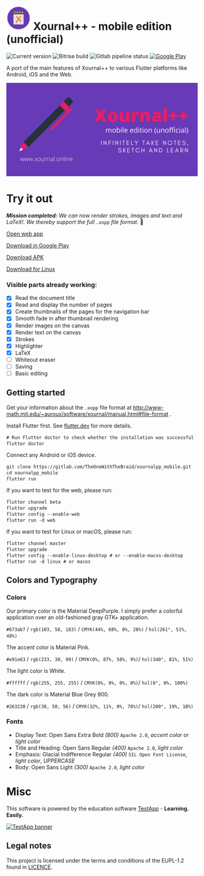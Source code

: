 # <img src="assets/xournalpp-adaptive.png" width="64" style="height: auto;"/> Xournal++ - mobile edition (unofficial)

![Current version](https://img.shields.io/badge/dynamic/yaml?label=Current%20version&query=version&url=https%3A%2F%2Fgitlab.com%2FTheOneWithTheBraid%2Fxournalpp_mobile%2Fraw%2Fmaster%2Fpubspec.yaml%3Finline%3Dfalse&style=for-the-badge) ![Bitrise build](https://img.shields.io/bitrise/dd58f8fe5b4bf6c0?style=for-the-badge&token=Ihrbr8U0mqFlVBOocwtnQA) ![Gitlab pipeline status](https://img.shields.io/gitlab/pipeline/TheOneWithTheBraid/xournalpp_mobile/master?style=for-the-badge) [![Google Play](https://img.shields.io/endpoint?color=689f38&url=https%3A%2F%2Fplayshields.herokuapp.com%2Fplay%3Fi%3Donline.xournal.mobile%26l%3DGoogle-Play%26m%3D%24version&style=for-the-badge&logo=google-play&logoColor=white)](https://play.google.com/store/apps/details?id=online.xournal.mobile)

A port of the main features of Xournal++ to various Flutter platforms like Android, iOS and the Web.

![feature banner](assets/feature-banner.svg)

# Try it out

***Mission completed:** We can now render strokes, images and text and LaTeX!. We thereby support the full `.xopp` file format.* :tada:

[Open web app](https://xournal.online/)

[Download in Google Play](https://play.google.com/store/apps/details?id=online.xournal.mobile)

[Download APK](https://gitlab.com/TheOneWithTheBraid/xournalpp_mobile/-/jobs/artifacts/master/download?job=build%3Aapk)

[Download for Linux](https://gitlab.com/TheOneWithTheBraid/xournalpp_mobile/-/jobs/artifacts/master/download?job=build%3Alinux)

### Visible parts already working:

- [x] Read the document title
- [x] Read and display the number of pages
- [x] Create thumbnails of the pages for the navigation bar
- [x] Smooth fade in after thumbnail rendering
- [x] Render images on the canvas
- [x] Render text on the canvas
- [x] Strokes
- [x] Highlighter
- [x] LaTeX
- [ ] Whiteout eraser
- [ ] Saving
- [ ] Basic editing

## Getting started

Get your information about the `.xopp` file format at http://www-math.mit.edu/~auroux/software/xournal/manual.html#file-format .

Install Flutter first. See [flutter.dev](https://flutter.dev/docs/get-started/install) for more details.
```
# Run Flutter doctor to check whether the installation was successful
flutter doctor
```

Connect any Android or iOS device.

```
git clone https://gitlab.com/TheOneWithTheBraid/xournalpp_mobile.git
cd xournalpp_mobile
flutter run
```

If you want to test for the web, please run:

```
flutter channel beta
flutter upgrade
flutter config --enable-web
flutter run -d web
```

If you want to test for Linux or macOS, please run:

```
flutter channel master
flutter upgrade
flutter config --enable-linux-desktop # or --enable-macos-desktop
flutter run -d linux # or macos
```

## Colors and Typography

### Colors

Our primary color is the Material DeepPurple. I simply prefer a colorful application over an old-fashioned gray GTK+ application.

`#673ab7` / `rgb(103, 58, 183)` / `CMYK(44%, 68%, 0%, 28%)` / `hsl(261°, 51%, 48%)`

The accent color is Material Pink.

`#e91e63` / `rgb(233, 30, 99)` / `CMYK(0%, 87%, 58%, 9%)`/ `hsl(340°, 81%, 51%)`

The light color is White.

`#ffffff` / `rgb(255, 255, 255)` / `CMYK(0%, 0%, 0%, 0%)`/ `hsl(0°, 0%, 100%)`

The dark color is Material Blue Grey 900.

`#263238` / `rgb(38, 50, 56)` / `CMYK(32%, 11%, 0%, 78%)`/ `hsl(200°, 19%, 18%)`

### Fonts

* Display Text: Open Sans Extra Bold *(800)* `Apache 2.0`, *accent color* or *light color*
* Title and Heading: Open Sans Regular *(400)* `Apache 2.0`, *light color*
* Emphasis: Glacial Indifference Regular *(400)* `SIL Open Font License`, *light color*, *UPPERCASE*
* Body: Open Sans Light *(300)* `Apache 2.0`, *light color*

# Misc

This software is powered by the education software [TestApp](https://testapp.schule) - **Learning. Easily.**

[![TestApp banner](https://gitlab.com/testapp-system/testapp-flutter/-/raw/mobile/assets/Google%20Play%20EN.png)](https://testapp.schule)

## Legal notes

This project is licensed under the terms and conditions of the EUPL-1.2 found in [LICENCE](LICENCE).